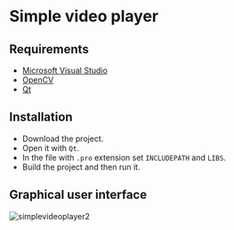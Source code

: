 # Simple video player

## Requirements

* [Microsoft Visual Studio](https://https://www.visualstudio.com/)
* [OpenCV](https://opencv.org/)
* [Qt](https://www.qt.io/)

## Installation

* Download the project.
* Open it with `Qt`.
* In the file with `.pro` extension set `INCLUDEPATH` and `LIBS`.
* Build the project and then run it.

## Graphical user interface

![simplevideoplayer2](https://user-images.githubusercontent.com/20202617/33185532-00781fea-d08c-11e7-9038-bae2460a7829.png)